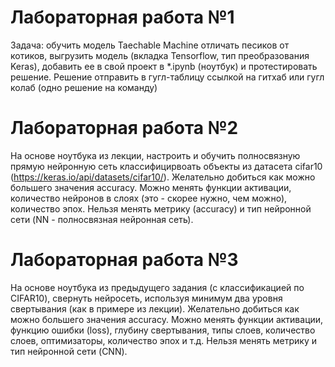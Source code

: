 # Лабораторная работа №1

Задача: обучить модель Taechable Machine отличать песиков от котиков, выгрузить модель (вкладка Tensorflow, тип преобразования Keras), добавить ее в свой проект в *.ipynb (ноутбук) и протестировать решение. Решение отправить в гугл-таблицу ссылкой на гитхаб или гугл колаб (одно решение на команду)

# Лабораторная работа №2

На основе ноутбука из лекции, настроить и обучить полносвязную прямую нейронную сеть классифицирвоать объекты из датасета cifar10 (https://keras.io/api/datasets/cifar10/). Желательно добиться как можно большего значения accuracy.  Можно менять функции активации, количество нейронов в слоях (это - скорее нужно, чем можно), количество эпох. Нельзя менять метрику (accuracy) и тип нейронной сети (NN - полносвязная нейронная сеть). 

# Лабораторная работа №3

На основе ноутбука из предыдущего задания (с классификацией по CIFAR10), свернуть нейросеть, используя минимум два уровня свертывания (как в примере из лекции). Желательно добиться как можно большего значения accuracy. Можно менять функции активации, функцию ошибки (loss), глубину свертывания, типы слоев, количество слоев, оптимизаторы, количество эпох и т.д. Нельзя менять метрику и тип нейронной сети (CNN).

